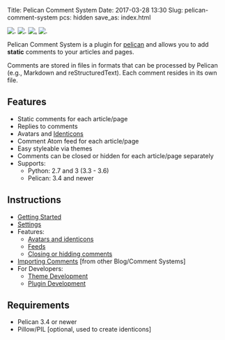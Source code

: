 Title: Pelican Comment System
Date: 2017-03-28 13:30
Slug: pelican-comment-system
pcs: hidden
save_as: index.html

![.][shields-pelican]
![.][shields-pelican-version]
[![.][shields-pypi-version]](https://pypi.python.org/pypi/pelican_comment_system)
![.][shields-maintenance]

Pelican Comment System is a plugin for [pelican](https://blog.getpelican.com)
and allows you to add **static** comments to your articles and pages.

Comments are stored in files in formats that can be processed by Pelican (e.g., Markdown and reStructuredText).
Each comment resides in its own file.


## Features
* Static comments for each article/page
* Replies to comments
* Avatars and [Identicons](https://en.wikipedia.org/wiki/Identicon)
* Comment Atom feed for each article/page
* Easy styleable via themes
* Comments can be closed or hidden for each article/page separately
* Supports:
	* Python: 2.7 and 3 (3.3 - 3.6)
	* Pelican: 3.4 and newer


## Instructions
* [Getting Started]({filename}getting-started.md)
* [Settings]({filename}settings.md)
* Features:
	* [Avatars and identicons]({filename}avatars.md)
	* [Feeds]({filename}feeds.md)
	* [Closing or hidding comments]({filename}closed-hidden.md)
* [Importing Comments]({filename}importing.md) [from other Blog/Comment Systems]
* For Developers:
	* [Theme Development]({filename}theme-developers.md)
	* [Plugin Development]({filename}plugin-developers.md)


## Requirements

* Pelican 3.4 or newer
* Pillow/PIL [optional, used to create identicons]

[shields-link-pypi]:       https://pypi.python.org/pypi/pelican_comment_system
[shields-pypi-version]:    https://img.shields.io/pypi/v/pelican_comment_system.svg         "PyPI: the Python Package Index"
[shields-maintenance]:     https://img.shields.io/maintenance/yes/2017.svg                  "Maintenance shield"
[shields-pelican]:         https://img.shields.io/badge/Pelican-Plugin-green.svg            "Pelican Plugin"
[shields-pelican-version]: https://img.shields.io/badge/Pelican_Version-3.4_and_newer-yellowgreen.svg "Pelican Version 3.4 and newer"
